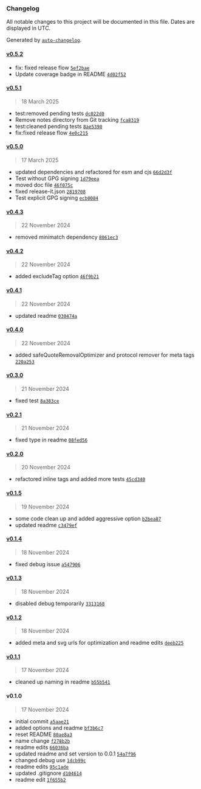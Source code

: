### Changelog

All notable changes to this project will be documented in this file. Dates are displayed in UTC.

Generated by [`auto-changelog`](https://github.com/CookPete/auto-changelog).

#### [v0.5.2](https://github.com/wernerglinka/metalsmith-optimize-html/compare/v0.5.1...v0.5.2)

- fix: fixed release flow [`5ef2bae`](https://github.com/wernerglinka/metalsmith-optimize-html/commit/5ef2bae8cdc295b3f2aae8e843abe941aed2e4af)
- Update coverage badge in README [`4d02f52`](https://github.com/wernerglinka/metalsmith-optimize-html/commit/4d02f528bf95afb42fddb14c53956ea63dfb5841)

#### [v0.5.1](https://github.com/wernerglinka/metalsmith-optimize-html/compare/v0.5.0...v0.5.1)

> 18 March 2025

- test:removed pending tests [`dc022d0`](https://github.com/wernerglinka/metalsmith-optimize-html/commit/dc022d0a392e06a4114c26b91ba50aa7e32301c1)
- Remove notes directory from Git tracking [`fca8319`](https://github.com/wernerglinka/metalsmith-optimize-html/commit/fca8319d1553c7c7606dfa548b5fc2420edd1f9b)
- test:cleaned pending tests [`8ae5390`](https://github.com/wernerglinka/metalsmith-optimize-html/commit/8ae539069914cbea021ecca7c1279e272b0eff2e)
- fix:fixed release flow [`4e0c215`](https://github.com/wernerglinka/metalsmith-optimize-html/commit/4e0c215f870960a3b045dbdf8a9675a50aa98865)

#### [v0.5.0](https://github.com/wernerglinka/metalsmith-optimize-html/compare/v0.4.3...v0.5.0)

> 17 March 2025

- updated dependencies and refactored for esm and cjs [`66d2d3f`](https://github.com/wernerglinka/metalsmith-optimize-html/commit/66d2d3fd4c0ac8c36875701ebfbb640e40cacf33)
- Test without GPG signing [`1d79eea`](https://github.com/wernerglinka/metalsmith-optimize-html/commit/1d79eea9ebcdb949b3b269116619248115cf0949)
- moved doc file [`46f075c`](https://github.com/wernerglinka/metalsmith-optimize-html/commit/46f075c00812efa57bbcbe1cfbeab2a0e0a5fed2)
- fixed release-it.json [`2819708`](https://github.com/wernerglinka/metalsmith-optimize-html/commit/28197083de6ff179a1b8f11e5b8b35698fb7bb3c)
- Test explicit GPG signing [`ecb0084`](https://github.com/wernerglinka/metalsmith-optimize-html/commit/ecb00848da0255b93e839477bf3a28009c8c4088)

#### [v0.4.3](https://github.com/wernerglinka/metalsmith-optimize-html/compare/v0.4.2...v0.4.3)

> 22 November 2024

- removed minimatch dependency [`8061ec3`](https://github.com/wernerglinka/metalsmith-optimize-html/commit/8061ec30acb8495ee14f7fd7ac29042fb540693b)

#### [v0.4.2](https://github.com/wernerglinka/metalsmith-optimize-html/compare/v0.4.1...v0.4.2)

> 22 November 2024

- added excludeTag option [`46f9b21`](https://github.com/wernerglinka/metalsmith-optimize-html/commit/46f9b2132f0533c868b366f5035eed6cbec9314e)

#### [v0.4.1](https://github.com/wernerglinka/metalsmith-optimize-html/compare/v0.4.0...v0.4.1)

> 22 November 2024

- updated readme [`030474a`](https://github.com/wernerglinka/metalsmith-optimize-html/commit/030474aae2bb007e0180d39c08ad0adaf0fe51f1)

#### [v0.4.0](https://github.com/wernerglinka/metalsmith-optimize-html/compare/v0.3.0...v0.4.0)

> 22 November 2024

- added safeQuoteRemovalOptimizer and protocol remover for meta tags [`220a253`](https://github.com/wernerglinka/metalsmith-optimize-html/commit/220a25337ac767efa4b2f1701bd1209b21a8f312)

#### [v0.3.0](https://github.com/wernerglinka/metalsmith-optimize-html/compare/v0.2.1...v0.3.0)

> 21 November 2024

- fixed test [`8a383ce`](https://github.com/wernerglinka/metalsmith-optimize-html/commit/8a383cecc90e9752e5922b8f81db2277ec59376a)

#### [v0.2.1](https://github.com/wernerglinka/metalsmith-optimize-html/compare/v0.2.0...v0.2.1)

> 21 November 2024

- fixed type in readme [`08fed56`](https://github.com/wernerglinka/metalsmith-optimize-html/commit/08fed5624dee4255d9a2d25689e7c8cae04e7c43)

#### [v0.2.0](https://github.com/wernerglinka/metalsmith-optimize-html/compare/v0.1.5...v0.2.0)

> 20 November 2024

- refactored inline tags and added more tests [`45cd340`](https://github.com/wernerglinka/metalsmith-optimize-html/commit/45cd3401b081bd4e61f54152ac6777c28518cadd)

#### [v0.1.5](https://github.com/wernerglinka/metalsmith-optimize-html/compare/v0.1.4...v0.1.5)

> 19 November 2024

- some code clean up and added aggressive option [`b2bea87`](https://github.com/wernerglinka/metalsmith-optimize-html/commit/b2bea870a9cc5f77c02314cbe259e8e152a0fd52)
- updated readme [`c3479ef`](https://github.com/wernerglinka/metalsmith-optimize-html/commit/c3479ef20ccb2d3856be442beebcd4016bd434ac)

#### [v0.1.4](https://github.com/wernerglinka/metalsmith-optimize-html/compare/v0.1.3...v0.1.4)

> 18 November 2024

- fixed debug issue [`a547906`](https://github.com/wernerglinka/metalsmith-optimize-html/commit/a5479063a3ceff64e4cb9c67e752d937b1336663)

#### [v0.1.3](https://github.com/wernerglinka/metalsmith-optimize-html/compare/v0.1.2...v0.1.3)

> 18 November 2024

- disabled debug temporarily [`3313168`](https://github.com/wernerglinka/metalsmith-optimize-html/commit/331316800de840ae09fcb2b63e5d37cf722e5959)

#### [v0.1.2](https://github.com/wernerglinka/metalsmith-optimize-html/compare/v0.1.1...v0.1.2)

> 18 November 2024

- added meta and svg urls for optimization and readme edits [`deeb225`](https://github.com/wernerglinka/metalsmith-optimize-html/commit/deeb225ac3febbf75674cfbc8cd7591fde44b049)

#### [v0.1.1](https://github.com/wernerglinka/metalsmith-optimize-html/compare/v0.1.0...v0.1.1)

> 17 November 2024

- cleaned up naming in readme [`b55b541`](https://github.com/wernerglinka/metalsmith-optimize-html/commit/b55b541151f19eae6f3c7e840ff407bc8afa3b31)

#### v0.1.0

> 17 November 2024

- initial commit [`a5aae21`](https://github.com/wernerglinka/metalsmith-optimize-html/commit/a5aae213113a41aeab5c2134ddcdfc0f5cbd3b07)
- added options and readme [`bf3b6c7`](https://github.com/wernerglinka/metalsmith-optimize-html/commit/bf3b6c771f66e039089b032066d6aaf93eba0f33)
- reset README [`80ae8a3`](https://github.com/wernerglinka/metalsmith-optimize-html/commit/80ae8a365f327a3d008d8030ea8d23e87a1530d2)
- name change [`f278b2b`](https://github.com/wernerglinka/metalsmith-optimize-html/commit/f278b2b0320ddaa75c94d8da6d721d960a3b0c82)
- readme edits [`66036ba`](https://github.com/wernerglinka/metalsmith-optimize-html/commit/66036ba0d8406bc4acc2d18d3c463e2676b09546)
- updated readme and set version to 0.0.1 [`54a7f96`](https://github.com/wernerglinka/metalsmith-optimize-html/commit/54a7f962e83ff5af7cc77c0a0a9ee858a5ec7000)
- changed debug use [`1dcb99c`](https://github.com/wernerglinka/metalsmith-optimize-html/commit/1dcb99c52ea22c6da9a559479a94e93e80222b6a)
- readme edits [`95c1ade`](https://github.com/wernerglinka/metalsmith-optimize-html/commit/95c1ade73d93c2fb5725620bc44825ddc57daaef)
- updated .gitignore [`d104614`](https://github.com/wernerglinka/metalsmith-optimize-html/commit/d104614e22aff8bd84c0fffaa0d858b85aa5aa5c)
- readme edit [`1f655b2`](https://github.com/wernerglinka/metalsmith-optimize-html/commit/1f655b230aeee1a8f8a766cee1e95644ac3794e2)
